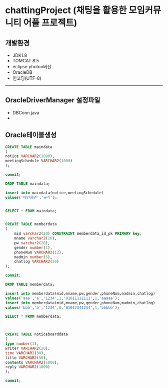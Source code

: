 # chattingProject (채팅을 활용한 모임커뮤니티 어플 프로젝트)<br>
## 개발환경
- JDK1.8
- TOMCAT 8.5
- eclipse photon버전
- OracleDB
- 인코딩(UTF-8)
***

## OracleDriverManager 설정파일
- DBConn.java
- <br>

## Oracle테이블생성
```SQL
CREATE TABLE maindata
(
notice VARCHAR2(1000),
meetingSchedule VARCHAR2(1000)
);

commit;

DROP TABLE maindata;

insert into maindata(notice,meetingSchedule)
values('메인화면','규칙');


SELECT * FROM maindata;


CREATE TABLE memberdata
(
    mid varchar2(20) CONSTRAINT memberdata_id_pk PRIMARY key,
    mname varchar2(20),
    pw varchar2(20),
    gender number(1),
    phoneNum VARCHAR2(12),
    madmin number(5),
    chatlog VARCHAR2(20)
);

commit;

DROP TABLE memberdata;

insert into memberdata(mid,mname,pw,gender,phoneNum,madmin,chatlog)
values('aaa','a','1234',1,'01011111111',1,'aaaaa');
insert into memberdata(mid,mname,pw,gender,phoneNum,madmin,chatlog)
values('bbb','b','1234',0,'01012341234',1,'bbbbb');

SELECT * FROM memberdata;



CREATE TABLE noticeboarddata
(
type number(1),
writer VARCHAR2(20),
time VARCHAR2(30),
title VARCHAR2(50),
contents VARCHAR2(1000),
reply VARCHAR2(1000)
);

commit;
```
<br>
